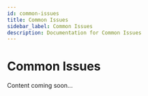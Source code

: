 ```yaml
---
id: common-issues
title: Common Issues
sidebar_label: Common Issues
description: Documentation for Common Issues
---
```


# Common Issues

Content coming soon...
